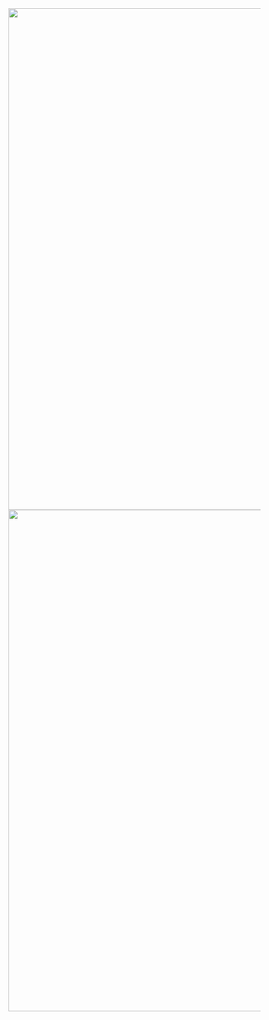 <img src= "https://github.com/user-attachments/assets/07b42cfa-0f0a-48f3-803f-db1550bbf074" width="1000" >
<img src= "https://github.com/user-attachments/assets/418f6f27-3f4c-46ec-9e78-e776fab90b42" width="1000" >



<!--
**simonkluegel/simonkluegel** is a ✨ _special_ ✨ repository because its `README.md` (this file) appears on your GitHub profile.

Here are some ideas to get you started:

- 🔭 I’m currently working on ...
- 🌱 I’m currently learning ...
- 👯 I’m looking to collaborate on ...
- 🤔 I’m looking for help with ...
- 💬 Ask me about ...
- 📫 contact: simon-kluegel@sport.uni-giessen.de
- 😄 Pronouns: ...
- ⚡ Fun fact: ...
-->
